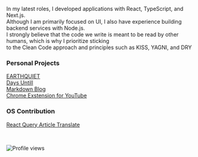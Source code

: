 
<!-- **garbalau-github/garbalau-github** is a ✨ _special_ ✨ repository because its `README.md` (this file) appears on your GitHub profile. -->


In my latest roles, I developed applications with React, TypeScript, and Next.js. <br>
Although I am primarily focused on UI, I also have experience building backend services with Node.js. <br>
I strongly believe that the code we write is meant to be read by other humans, which is why I prioritize sticking <br>
to the Clean Code approach and principles such as KISS, YAGNI, and DRY


### Personal Projects

[EARTHQUIET](https://www.earthquiet.com/) <br>
[Days Untill](https://garbalau-github.github.io/days-until.github.io/) <br>
[Markdown Blog](https://garbalau-blog.vercel.app/blog) <br>
[Chrome Exstension for YouTube](https://github.com/garbalau-github/youtube-bookmarks) <br>


### OS Contribution

[React Query Article Translate](https://github.com/TkDodo/blog/pull/183)

<br />

![Profile views](https://komarev.com/ghpvc/?username=garbalau-github&color=green)
